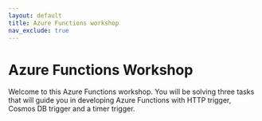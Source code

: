 ```yaml
---
layout: default
title: Azure Functions workshop
nav_exclude: true
---
```


# Azure Functions Workshop


Welcome to this Azure Functions workshop. You will be solving three tasks that will 
guide you in developing Azure Functions with HTTP trigger, Cosmos DB trigger and a timer trigger.


